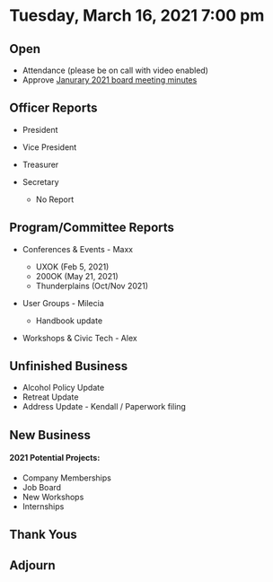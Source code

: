 
  
  
# Tuesday, March 16, 2021 7:00 pm

## Open

- Attendance (please be on call with video enabled)
- Approve [Janurary 2021 board meeting minutes](https://github.com/techlahoma/board_meetings/blob/master/2021/01_January_minutes.md)

## Officer Reports

- President
 
- Vice President
- Treasurer 
  
- Secretary 
	- No Report

## Program/Committee Reports

- Conferences & Events - Maxx
	- UXOK (Feb 5, 2021)
	- 200OK (May 21, 2021)
	- Thunderplains (Oct/Nov 2021)

- User Groups - Milecia
	- Handbook update 
- Workshops & Civic Tech - Alex


## Unfinished Business
- Alcohol Policy Update 
- Retreat Update 
- Address Update - Kendall / Paperwork filing 



## New Business



#### 2021 Potential Projects:
 - Company Memberships
 - Job Board
 - New Workshops
 - Internships
 
## Thank Yous

## Adjourn
